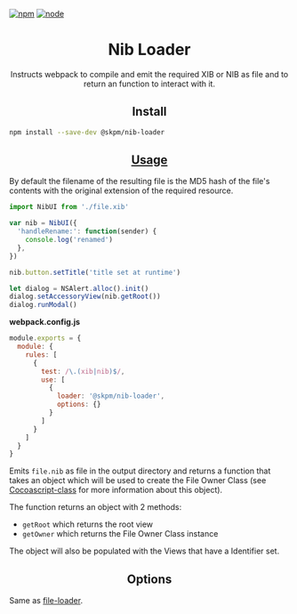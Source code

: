[![npm][npm]][npm-url]
[![node][node]][node-url]

<div align="center">
  <h1>Nib Loader</h1>
  <p>Instructs webpack to compile and emit the required XIB or NIB as file and to return an function to interact with it.</p>
</div>

<h2 align="center">Install</h2>

```bash
npm install --save-dev @skpm/nib-loader
```

<h2 align="center"><a href="https://webpack.js.org/concepts/loaders">Usage</a></h2>

By default the filename of the resulting file is the MD5 hash of the file's contents with the original extension of the required resource.

```js
import NibUI from './file.xib'

var nib = NibUI({
  'handleRename:': function(sender) {
    console.log('renamed')
  },
})

nib.button.setTitle('title set at runtime')

let dialog = NSAlert.alloc().init()
dialog.setAccessoryView(nib.getRoot())
dialog.runModal()
```

**webpack.config.js**
```js
module.exports = {
  module: {
    rules: [
      {
        test: /\.(xib|nib)$/,
        use: [
          {
            loader: '@skpm/nib-loader',
            options: {}
          }
        ]
      }
    ]
  }
}
```

Emits `file.nib` as file in the output directory and returns a function that takes an object which will be used to create the File Owner Class (see [Cocoascript-class](https://github.com/darknoon/cocoascript-class) for more information about this object).

The function returns an object with 2 methods:

- `getRoot` which returns the root view
- `getOwner` which returns the File Owner Class instance

The object will also be populated with the Views that have a Identifier set.

<h2 align="center">Options</h2>

Same as [file-loader](https://github.com/skpm/file-loader).

[npm]: https://img.shields.io/npm/v/@skpm/nib-loader.svg
[npm-url]: https://npmjs.com/package/@skpm/nib-loader

[node]: https://img.shields.io/node/v/@skpm/nib-loader.svg
[node-url]: https://nodejs.org
